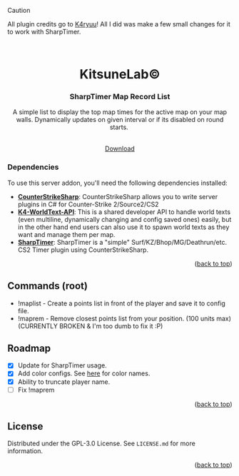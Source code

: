 <a name="readme-top"></a>

> [!CAUTION]
> All plugin credits go to [K4ryuu](https://github.com/K4ryuu)! All I did was make a few small changes for it to work with SharpTimer.

<!-- PROJECT LOGO -->
<br />
<div align="center">
  <h1 align="center">KitsuneLab©</h1>
  <h3 align="center">SharpTimer Map Record List</h3>
  <a align="center">A simple list to display the top map times for the active map on your map walls. Dynamically updates on given interval or if its disabled on round starts.</a>
  <img src="https://files.catbox.moe/pkarm0.png" alt="" style="margin: 0;">

  <p align="center">
    <br />
    <a href="https://github.com/M-archand/SharpTimer-WallLists/releases/">Download</a>
  </p>
</div>

<!-- ABOUT THE PROJECT -->

### Dependencies

To use this server addon, you'll need the following dependencies installed:

- [**CounterStrikeSharp**](https://github.com/roflmuffin/CounterStrikeSharp/releases): CounterStrikeSharp allows you to write server plugins in C# for Counter-Strike 2/Source2/CS2
- [**K4-WorldText-API**](https://github.com/K4ryuu/K4-WorldText-API): This is a shared developer API to handle world texts (even multiline, dynamically changing and config saved ones) easily, but in the other hand end users can also use it to spawn world texts as they want and manage them per map.
- [**SharpTimer**](https://github.com/Letaryat/poor-sharptimer): SharpTimer is a "simple" Surf/KZ/Bhop/MG/Deathrun/etc. CS2 Timer plugin using CounterStrikeSharp.
  
<p align="right">(<a href="#readme-top">back to top</a>)</p>

<!-- ROADMAP -->

## Commands (root)

- !maplist - Create a points list in front of the player and save it to config file.
- !maprem - Remove closest points list from your position. (100 units max) (CURRENTLY BROKEN & I'm too dumb to fix it :P)

<!-- ROADMAP -->

## Roadmap

- [X] Update for SharpTimer usage.
- [X] Add color configs. See [here](https://i.sstatic.net/lsuz4.png) for color names.
- [X] Ability to truncate player name.
- [ ] Fix !maprem

<p align="right">(<a href="#readme-top">back to top</a>)</p>

<!-- LICENSE -->

## License

Distributed under the GPL-3.0 License. See `LICENSE.md` for more information.

<p align="right">(<a href="#readme-top">back to top</a>)</p>
